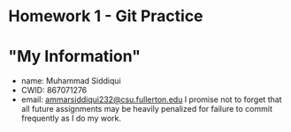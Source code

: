 # Homework 1 - Git Practice
# "My Information"

* name: Muhammad Siddiqui
* CWID: 867071276
* email: ammarsiddiqui232@csu.fullerton.edu
I promise not to forget that all future assignments may be heavily penalized for failure to commit frequently as I do my work.
